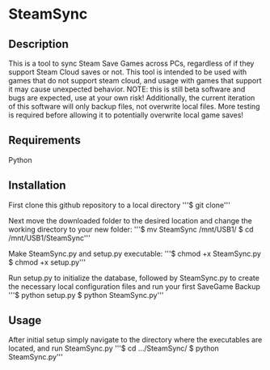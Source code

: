 # SteamSync
## Description
This is a tool to sync Steam Save Games across PCs, regardless of if they support Steam Cloud saves or not. This tool is intended to be used with games that do not support steam cloud, and usage with games that support it may cause unexpected behavior. NOTE: this is still beta software and bugs are expected, use at your own risk! Additionally, the current iteration of this software will only backup files, not overwrite local files. More testing is required before allowing it to potentially overwrite local game saves!
## Requirements
Python
## Installation
First clone this github repository to a local directory
'''$ git clone'''

Next move the downloaded folder to the desired location and change the working directory to your new folder:
'''$ mv SteamSync /mnt/USB1/
$ cd /mnt/USB1/SteamSync'''

Make SteamSync.py and setup.py executable:
'''$ chmod +x SteamSync.py
$ chmod +x setup.py'''

Run setup.py to initialize the database, followed by SteamSync.py to create the necessary local configuration files and run your first SaveGame Backup
'''$ python setup.py
$ python SteamSync.py'''

## Usage
After initial setup simply navigate to the directory where the executables are located, and run SteamSync.py
'''$ cd .../SteamSync/
$ python SteamSync.py'''

